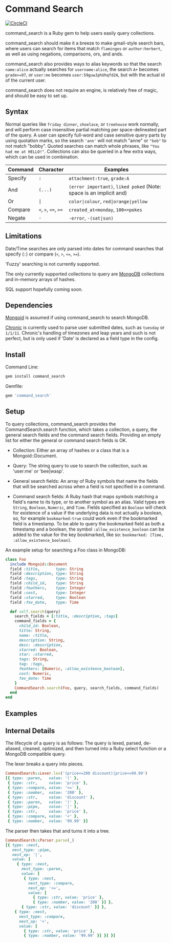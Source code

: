 # Command Search
[![CircleCI](https://circleci.com/gh/zumbalogy/command_search.svg?style=svg)](https://circleci.com/gh/zumbalogy/command_search)

command_search is a Ruby gem to help users easily query collections.

command_search should make it a breeze to make gmail-style search bars, where
users can search for items that match `flamingos` or `author:herbert`, as well
as using negations, comparisons, ors, and ands.

command_search also provides ways to alias keywords so that the search
`name:alice` actually searches for `username:alice`, the search `A+` becomes
`grade>=97`, or `user:me` becomes `user:59guwJphUhqfd2A`, but with the actual
id of the current user.

command_search does not require an engine, is relatively free of magic, and
should be easy to set up.

## Syntax
Normal queries like `friday dinner`, `shoelace`, or `treehouse` work normally,
and will perform case insensitive partial matching per space-delineated part of
the query.
A user can specify full-word and case sensitive query parts by using quotation
marks, so the search `'ann'` will not match "anne" or `"bob"` to not match
"bobby". Quoted searches can match whole phrases, like `"You had me at HELLO!"`.
Collections can also be queried in a few extra ways, which can be used in
combination.

| Command | Character            | Examples                               |
| ----    | -----                | ----------                             |
| Specify | `:`                  | `attachment:true`, `grade:A`           |
| And     | `(...)`              | `(error important)`, `liked poked` (Note: space is an implicit and) |
| Or      | `\|`                 | `color\|colour`, `red\|orange\|yellow` |
| Compare | `<`, `>`, `<=`, `>=` | `created_at<monday`, `100<=pokes`      |
| Negate  | `-`                  | `-error`, `-(sat\|sun)`                |

## Limitations
Date/Time searches are only parsed into dates for command searches that
specify (`:`) or compare (`<`, `>`, `<=`, `>=`).

'Fuzzy' searching is not currently supported.

The only currently supported collections to query are
[MongoDB](https://github.com/mongodb/mongo) collections and in-memory arrays of
hashes.

SQL support hopefully coming soon.

## Dependencies
[Mongoid](https://github.com/mongodb/mongoid) is assumed if using command_search
to search MongoDB.

[Chronic](https://github.com/mojombo/chronic) is currently used to parse user
submitted dates, such as `tuesday` or `1/1/11`. Chronic's handling of timezones
and leap years and such is not perfect, but is only used if 'Date' is declared
as a field type in the config.

## Install
Command Line:
```ruby
gem install command_search
```
Gemfile:
```ruby
gem 'command_search'
```

## Setup

To query collections, command_search provides the CommandSearch.search function,
which takes a collection, a query, the general search fields and the command
search fields. Providing an empty list for either the general or command search
fields is OK.

* Collection: Either an array of hashes or a class that is a
Mongoid::Document.

* Query: The string query to use to search the collection, such as
'user:me' or 'bee|wasp'.

* General search fields: An array of Ruby symbols that name the fields that will
be searched across when a field is not specified in a command.

* Command search fields: A Ruby hash that maps symbols matching a field's name
to its type, or to another symbol as an alias. Valid types are `String`,
`Boolean`, `Numeric`, and `Time`.
Fields specified as `Boolean` will check for existence of a value if the
underlying data is not actually a boolean, so, for example `bookmarked:true`
could work even if the bookmarked field is a timestamp. To be able to query
the bookmarked field as both a timestamp and a boolean, the symbol
`:allow_existence_boolean` can be added to the value for the key bookmarked,
like so: `bookmarked: [Time, :allow_existence_boolean]`.

An example setup for searching a Foo class in MongoDB:
```ruby
class Foo
  include Mongoid::Document
  field :title,       type: String
  field :description, type: String
  field :tags,        type: String
  field :child_id,    type: String
  field :feathers,    type: Integer
  field :cost,        type: Integer
  field :starred,     type: Boolean
  field :fav_date,    type: Time

  def self.search(query)
    search_fields = [:title, :description, :tags]
    command_fields = {
      child_id: Boolean,
      title: String,
      name: :title,
      description: String,
      desc: :description,
      starred: Boolean,
      star: :starred,
      tags: String,
      tag: :tags,
      feathers: [Numeric, :allow_existence_boolean],
      cost: Numeric,
      fav_date: Time
    }
    CommandSearch.search(Foo, query, search_fields, command_fields)
  end
end
```

## Examples

## Internal Details

The lifecycle of a query is as follows: The query is lexed, parsed, de-aliased,
cleaned, optimized, and then turned into a Ruby select function or a MongoDB
compatible query.

The lexer breaks a query into pieces.
```ruby
CommandSearch::Lexer.lex('(price<=200 discount)|price<=99.99')
[{ type: :paren,   value: '(' },
 { type: :str,     value: 'price' },
 { type: :compare, value: '<=' },
 { type: :number,  value: '200' },
 { type: :str,     value: 'discount' },
 { type: :paren,   value: ')' },
 { type: :pipe,    value: '|' },
 { type: :str,     value: 'price' },
 { type: :compare, value: '<' },
 { type: :number,  value: '99.99' }]
```
The parser then takes that and turns it into a tree.
```ruby
CommandSearch::Parser.parse(_)
[{ type: :nest,
   nest_type: :pipe,
   nest_op: '|',
   value: [
     { type: :nest,
       nest_type: :paren,
       value: [
        { type: :nest,
          nest_type: :compare,
          nest_op: '<=',
          value: [
            { type: :str, value: 'price' },
            { type: :number, value: '200' }] },
       { type: :str, value: 'discount' }] },
    { type: :nest,
      nest_type: :compare,
      nest_op: '<',
      value: [
        { type: :str, value: 'price' },
        { type: :number, value: '99.99' }] }] }]
```
